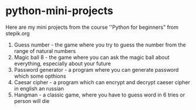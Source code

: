 # python-mini-projects
Here are my mini projects from the course ''Python for beginners" from stepik.org

1) Guess number - the game where you try to guess the number from the range of natural numbers
2) Magic ball 8 - the game where you can ask the magic ball about everything, especially about your future 
3) Password generator - a program where you can generate password which some opthions
4) Caesar cipher - a program which can encrypt and decrypt caeser cipher in english an russian
5) Hangman - a classic game, where you have to guess word in 6 tries or person will die
